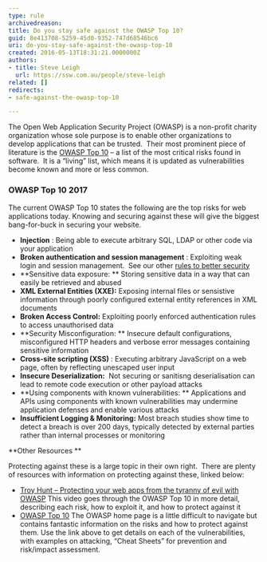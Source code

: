 ```yaml
---
type: rule
archivedreason: 
title: Do you stay safe against the OWASP Top 10?
guid: 8e413708-5259-45d0-9352-747d68546bc6
uri: do-you-stay-safe-against-the-owasp-top-10
created: 2016-05-13T18:31:21.0000000Z
authors:
- title: Steve Leigh
  url: https://ssw.com.au/people/steve-leigh
related: []
redirects:
- safe-against-the-owasp-top-10

---
```


The Open Web Application Security Project (OWASP) is a non-profit charity organization whose sole purpose is to enable other organizations to develop applications that can be trusted.  Their most prominent piece of literature is the [OWASP Top 10](https&#58;//www.owasp.org/index.php/Top_10-2017_Top_10) – a list of the most critical risks found in software.  It is a “living” list, which means it is updated as vulnerabilities become known and more or less common.

<!--endintro-->

### OWASP Top 10 2017


The current OWASP Top 10 states the following are the top risks for web applications today. Knowing and securing against these will give the biggest bang-for-buck in securing your website.

* **Injection** : Being able to execute arbitrary SQL, LDAP or other code via your application
* **Broken authentication and session management** : Exploiting weak login and session management.  See our other [rules to better security](/rules-to-better-security)
* **Sensitive data exposure: ** Storing sensitive data in a way that can easily be retrieved and abused
* **XML External Entities (XXE):** Exposing internal files or sensistive information through poorly configured external entity references in XML documents
* **Broken Access Control:** Exploiting poorly enforced authentication rules to access unauthorised data
* **Security Misconfiguration: ** Insecure default configurations, misconfigured HTTP headers and verbose error messages containing sensitive information
* **Cross-site scripting (XSS)** : Executing arbitrary JavaScript on a web page, often by reflecting unescaped user input
* **Insecure Deserialization:**  Not securing or sanitisng deserialisation can lead to remote code execution or other payload attacks
* **Using components with known vulnerabilities: ** Applications and APIs using components with known vulnerabilities may undermine application defenses and enable various attacks
* **Insufficient Logging & Monitoring:**  Most breach studies show time to detect a breach is over 200 days, typically detected by external parties rather than internal processes or monitoring


**Other Resources **

Protecting against these is a large topic in their own right.  There are plenty of resources with information on protecting against these, linked below:



* [Troy Hunt – Protecting your web apps from the tyranny of evil with OWASP](http&#58;//tv.ssw.com/1492/protecting-your-web-apps-from-the-tyranny-of-evil-with-owasp)
This video goes through the OWASP Top 10 in more detail, describing each risk, how to exploit it, and how to protect against it
* [OWASP Top 10](https&#58;//www.owasp.org/index.php/Category&#58;OWASP_Top_Ten_2017_Project)
The OWASP home page is a little difficult to navigate but contains fantastic information on the risks and how to protect against them. Use the link above to get details on each of the vulnerabilities, with examples on attacking, “Cheat Sheets” for prevention and risk/impact assessment.

